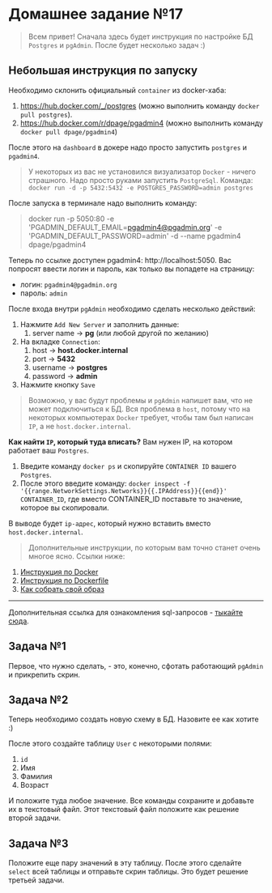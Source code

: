 # Домашнее задание №17

> Всем привет! Сначала здесь будет инструкция по настройке БД `Postgres` и `pgAdmin`. После будет несколько задач :)

## Небольшая инструкция по запуску

Необходимо склонить официальный `container` из docker-хаба:
1. https://hub.docker.com/_/postgres (можно выполнить команду `docker pull postgres`).
2. https://hub.docker.com/r/dpage/pgadmin4 (можно выполнить команду `docker pull dpage/pgadmin4`)

После этого на `dashboard` в докере надо просто запустить `postgres` и `pgadmin4`. 

> У некоторых из вас не установился визуализатор `Docker` - ничего страшного. Надо просто руками запустить `PostgreSql`.
> Команда: `docker run -d -p 5432:5432 -e POSTGRES_PASSWORD=admin postgres`

После запуска в терминале надо выполнить команду:
> docker run -p 5050:80 -e 'PGADMIN_DEFAULT_EMAIL=pgadmin4@pgadmin.org' -e 'PGADMIN_DEFAULT_PASSWORD=admin' -d --name pgadmin4 dpage/pgadmin4

Теперь по ссылке доступен pgadmin4: http://localhost:5050. Вас попросят ввести логин и пароль, как только вы попадете на страницу:
- логин: `pgadmin4@pgadmin.org`
- пароль: `admin`

После входа внутри `pgAdmin` необходимо сделать несколько действий:
1. Нажмите `Add New Server` и заполнить данные:
    1. server name -> **pg** (или любой другой по желанию)
2. На вкладке `Connection`:
    1. host -> **host.docker.internal**
    2. port -> **5432**
    3. username -> **postgres**
    4. password -> **admin**
3. Нажмите кнопку `Save`

> Возможно, у вас будут проблемы и `pgAdmin` напишет вам, что не может подключиться к БД. Вся проблема в `host`, 
> потому что на некоторых компьютерах `Docker` требует, чтобы там был написан `IP`, а не 
> `host.docker.internal`. 

**Как найти `IP`, который туда вписать?** Вам нужен IP, на котором работает ваш `Postgres`.
1. Введите команду `docker ps` и скопируйте `CONTAINER ID` вашего `Postgres`. 
2. После этого введите команду: `docker inspect -f '{{range.NetworkSettings.Networks}}{{.IPAddress}}{{end}}' CONTAINER_ID`, где вместо CONTAINER_ID поставьте то значение, которое вы скопировали.

В выводе будет `ip-адрес`, который нужно вставить вместо `host.docker.internal`.

> Дополнительные инструкции, по которым вам точно станет очень многое ясно. Ссылки ниже:
1. [Инструкция по Docker](Docker.pdf)
2. [Инструкция по Dockerfile](Dockerfile.pdf)
3. [Как собрать свой образ](Как_собрать_и_запустить_свой_образ.pdf)

***

Дополнительная ссылка для ознакомления sql-запросов - [тыкайте сюда](https://tproger.ru/translations/sql-recap/).

## Задача №1
Первое, что нужно сделать, - это, конечно, сфотать работающий `pgAdmin` и прикрепить скрин.

## Задача №2
Теперь необходимо создать новую схему в БД. Назовите ее как хотите :) 

После этого создайте таблицу `User` с некоторыми полями:
1. `id`
2. Имя
3. Фамилия
4. Возраст

И положите туда любое значение. Все команды сохраните и добавьте их в текстовый файл. 
Этот текстовый файл положите как решение второй задачи.

## Задача №3
Положите еще пару значений в эту таблицу. После этого сделайте `select` всей таблицы и отправьте скрин таблицы. 
Это будет решение третьей задачи.
